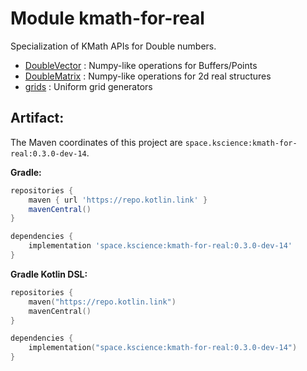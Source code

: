 # Module kmath-for-real

Specialization of KMath APIs for Double numbers.

 - [DoubleVector](src/commonMain/kotlin/space/kscience/kmath/real/DoubleVector.kt) : Numpy-like operations for Buffers/Points
 - [DoubleMatrix](src/commonMain/kotlin/space/kscience/kmath/real/DoubleMatrix.kt) : Numpy-like operations for 2d real structures
 - [grids](src/commonMain/kotlin/space/kscience/kmath/structures/grids.kt) : Uniform grid generators


## Artifact:

The Maven coordinates of this project are `space.kscience:kmath-for-real:0.3.0-dev-14`.

**Gradle:**
```gradle
repositories {
    maven { url 'https://repo.kotlin.link' }
    mavenCentral()
}

dependencies {
    implementation 'space.kscience:kmath-for-real:0.3.0-dev-14'
}
```
**Gradle Kotlin DSL:**
```kotlin
repositories {
    maven("https://repo.kotlin.link")
    mavenCentral()
}

dependencies {
    implementation("space.kscience:kmath-for-real:0.3.0-dev-14")
}
```
